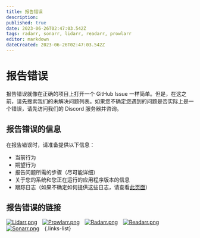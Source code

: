 ```yaml
---
title: 报告错误
description: 
published: true
date: 2023-06-26T02:47:03.542Z
tags: radarr, sonarr, lidarr, readarr, prowlarr
editor: markdown
dateCreated: 2023-06-26T02:47:03.542Z
---
```


# 报告错误
报告错误就像在正确的项目上打开一个 GitHub Issue 一样简单。但是，在这之前，请先搜索我们的未解决问题列表。如果您不确定您遇到的问题是否实际上是一个错误，请先访问我们的 Discord 服务器并咨询。

## 报告错误的信息
在报告错误时，请准备提供以下信息：
- 当前行为
- 期望行为
- 报告问题所需的步骤（尽可能详细）
- 关于您的系统和您正在运行的应用程序版本的信息
- 跟踪日志（如果不确定如何提供这些日志，请查看[此页面](https://wiki.servarr.com/radarr/troubleshooting#logging-and-log-files)）

## 报告错误的链接

[![Lidarr.png](/assets/lidarr/logos/48.png)](https://github.com/Lidarr/Lidarr/issues/new?template=bug_report.yml&labels=Type%3A+Bug%2CStatus%3A+Needs+Triage)&emsp;[![Prowlarr.png](/assets/prowlarr/logos/48.png)](https://github.com/Prowlarr/Prowlarr/issues/new?template=bug_report.yml&labels=Type%3A+Bug%2CStatus%3A+Needs+Triage)&emsp;[![Radarr.png](/assets/radarr/logos/48.png)](https://github.com/Radarr/Radarr/issues/new?template=bug_report.yml&labels=Type%3A+Bug%2CStatus%3A+Needs+Triage)&emsp;[![Readarr.png](/assets/readarr/logos/48.png)](https://github.com/Readarr/Readarr/issues/new?template=bug_report.yml&labels=Type%3A+Bug%2CStatus%3A+Needs+Triage)&emsp;[![Sonarr.png](/assets/sonarr/logos/48.png)](https://github.com/Sonarr/Sonarr/issues/new?template=bug_report.yml)&emsp;{.links-list}